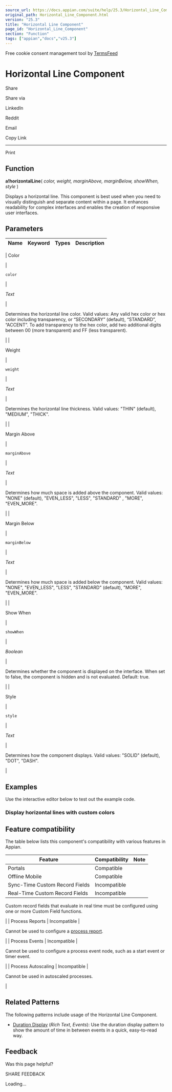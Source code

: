 ```yaml
---
source_url: https://docs.appian.com/suite/help/25.3/Horizontal_Line_Component.html
original_path: Horizontal_Line_Component.html
version: "25.3"
title: "Horizontal Line Component"
page_id: "Horizontal_Line_Component"
section: "Function"
tags: ["appian","docs","v25.3"]
---
```



Free cookie consent management tool by [TermsFeed](https://www.termsfeed.com/)

# Horizontal Line Component

Share

Share via

LinkedIn

Reddit

Email

Copy Link

* * *

Print

## Function

**a!horizontalLine**( _color, weight, marginAbove, marginBelow, showWhen, style_ )

Displays a horizontal line. This component is best used when you need to visually distinguish and separate content within a page. It enhances readability for complex interfaces and enables the creation of responsive user interfaces.

## Parameters

| Name | Keyword | Types | Description |
| --- | --- | --- | --- |
|
Color

 |

`color`

 |

_Text_

 |

Determines the horizontal line color. Valid values: Any valid hex color or hex color including transparency, or “SECONDARY” (default), “STANDARD”, “ACCENT”. To add transparency to the hex color, add two additional digits between 00 (more transparent) and FF (less transparent).

 |
|

Weight

 |

`weight`

 |

_Text_

 |

Determines the horizontal line thickness. Valid values: "THIN" (default), "MEDIUM", "THICK".

 |
|

Margin Above

 |

`marginAbove`

 |

_Text_

 |

Determines how much space is added above the component. Valid values: "NONE" (default), "EVEN\_LESS", "LESS", "STANDARD" , "MORE", "EVEN\_MORE".

 |
|

Margin Below

 |

`marginBelow`

 |

_Text_

 |

Determines how much space is added below the component. Valid values: "NONE", "EVEN\_LESS", "LESS", "STANDARD" (default), "MORE", "EVEN\_MORE".

 |
|

Show When

 |

`showWhen`

 |

_Boolean_

 |

Determines whether the component is displayed on the interface. When set to false, the component is hidden and is not evaluated. Default: true.

 |
|

Style

 |

`style`

 |

_Text_

 |

Determines how the component displays. Valid values: "SOLID" (default), "DOT", "DASH".

 |

## Examples

Use the interactive editor below to test out the example code.

### Display horizontal lines with custom colors

## Feature compatibility

The table below lists this component's compatibility with various features in Appian.

| Feature | Compatibility | Note |
| --- | --- | --- |
| Portals | Compatible |  |
| Offline Mobile | Compatible |  |
| Sync-Time Custom Record Fields | Incompatible |  |
| Real-Time Custom Record Fields | Incompatible |
Custom record fields that evaluate in real time must be configured using one or more Custom Field functions.

 |
| Process Reports | Incompatible |

Cannot be used to configure a [process report](Process_Reports.html).

 |
| Process Events | Incompatible |

Cannot be used to configure a process event node, such as a start event or timer event.

 |
| Process Autoscaling | Incompatible |

Cannot be used in autoscaled processes.

 |

## Related Patterns

The following patterns include usage of the Horizontal Line Component.

-   [Duration Display](/suite/help/25.3/duration-display-pattern.html) (_Rich Text, Events_): Use the duration display pattern to show the amount of time in between events in a quick, easy-to-read way.

## Feedback

Was this page helpful?

SHARE FEEDBACK

Loading...
